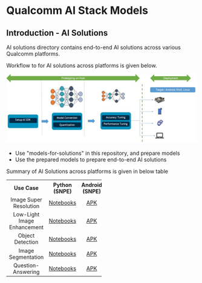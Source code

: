 # Qualcomm AI Stack Models

## Introduction - AI Solutions

AI solutions directory contains end-to-end AI solutions across various Qualcomm platforms.

Workflow to for AI solutions across platforms is given below.

<p align="center">
<img src="readme-assets/ai-solutions-workflow.jpg"
</p>

- Use "models-for-solutions" in this repository, and prepare models
- Use the prepared models to prepare end-to-end AI solutions
   
Summary of AI Solutions across platforms is given in below table

<table style="width:50%;text-align: center">
   <tr>
    <th>Use Case</th>
    <th>Python (SNPE)</th>
    <th>Android (SNPE)</th>
    <th>Python (QNN)</th>
    <th>Android (QNN)</th>
    <th>WoS</th>
    <th>RB5-LU</th>
    <th>RB5-LE</th>
    <th>QCS8550-LE</th>
  </tr>
  <tr>
    <td>Image Super Resolution</a></td>
    <td><a href="android/SNPE/01-ImageSuperResolution">Notebooks</a></td>
    <td><a href="android/SNPE/01-ImageSuperResolution">APK</a></td>
    <td><a href="android/QNN/01-ImageSuperResolution">Notebooks</a></td>
    <td><a href="android/QNN/01-ImageSuperResolution">APK</a></td>
    <td><a href="windows/electron-app-cv">WoS App</a></td>
    <td><a href="ubuntu/electron-gui">RB5 APP</a></td>
    <td><a href="QRB5165-embedded-linux">CLI</a></td>
    <td><a href="QCS8550-embedded-linux">CLI</a></td>
  </tr>
    <tr>
    <td>Low-Light Image Enhancement</a></td>
    <td><a href="android/SNPE/02-ImageEnhancement">Notebooks</a></td>
    <td><a href="android/SNPE/02-ImageEnhancement">APK</a></td>
    <td><a href="android/QNN/02-ImageEnhancement">Notebooks</a></td>
    <td><a href="android/QNN/02-ImageEnhancement">APK</a></td>
    <td><a href="windows/electron-app-cv">WoS App</a></td>
    <td><a href="ubuntu/electron-gui">RB5 APP</a></td>
    <td><a href="QRB5165-embedded-linux">CLI</a></td>
    <td><a href="QCS8550-embedded-linux">CLI</a></td>
  </tr>
  <tr>
    <td>Object Detection</a></td>
    <td><a href="android/SNPE/03-ObjectDetection">Notebooks</a></td>
    <td><a href="android/SNPE/03-ObjectDetection">APK</a></td>
    <td><a href="android/QNN/03-ObjectDetection">Notebooks</a></td>
    <td><a href="android/QNN/03-ObjectDetection">APK</a></td>
    <td><a href="windows/electron-app-cv">WoS App</a></td>
    <td><a href="ubuntu/gstreamer-cli">RB5 APP</a></td>
    <td><a href="QRB5165-embedded-linux">CLI</a></td>
    <td><a href="QCS8550-embedded-linux">CLI</a></td>
  </tr>
  <tr>
    <td>Image Segmentation</a></td>
    <td><a href="android/SNPE/04-ImageSegmentation">Notebooks</a></td>
    <td><a href="android/SNPE/04-ImageSegmentation">APK</a></td>
    <td><a href="android/QNN/04-ImageSegmentation">Notebooks</a></td>
    <td><a href="android/QNN/04-ImageSegmentation">APK</a></td>
    <td><a href="windows/electron-app-cv">WoS App</a></td>
    <td><a href="ubuntu/gstreamer-cli">RB5 APP</a></td>
    <td><a href="QRB5165-embedded-linux">CLI</a></td>
    <td><a href="QCS8550-embedded-linux">CLI</a></td>
  </tr>
  <tr>
    <td>Question-Answering</a></td>
    <td><a href="android/SNPE/05-QuestionAnswering">Notebooks</a></td>
    <td><a href="android/SNPE/05-QuestionAnswering">APK</a></td>
    <td> Not Applicable </td>
    <td> Not Applicable </td>
    <td><a href="windows/angular-app-nlp">WoS App</a></td>
    <td> Not Applicable </td>
    <td> Not Applicable </td>
    <td> Not Applicable </td>
  </tr>
</table>
